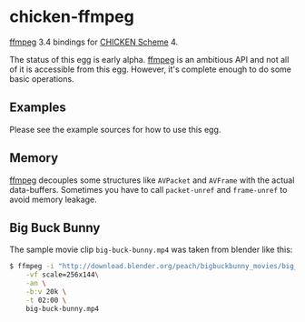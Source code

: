 
  [ffmpeg]: http://ffmpeg.org
  [CHICKEN Scheme]: http://call-cc.org

# chicken-ffmpeg

[ffmpeg] 3.4 bindings for [CHICKEN Scheme] 4.

The status of this egg is early alpha. [ffmpeg] is an ambitious API
and not all of it is accessible from this egg. However, it's complete
enough to do some basic operations.

## Examples

Please see the example sources for how to use this egg.

## Memory

[ffmpeg] decouples some structures like `AVPacket` and `AVFrame` with
the actual data-buffers. Sometimes you have to call `packet-unref` and
`frame-unref` to avoid memory leakage.

## Big Buck Bunny

The sample movie clip `big-buck-bunny.mp4` was taken from blender like this:

```sh
$ ffmpeg -i "http://download.blender.org/peach/bigbuckbunny_movies/big_buck_bunny_480p_surround-fix.avi" \
    -vf scale=256x144\
    -an \
    -b:v 20k \
    -t 02:00 \
    big-buck-bunny.mp4
```
